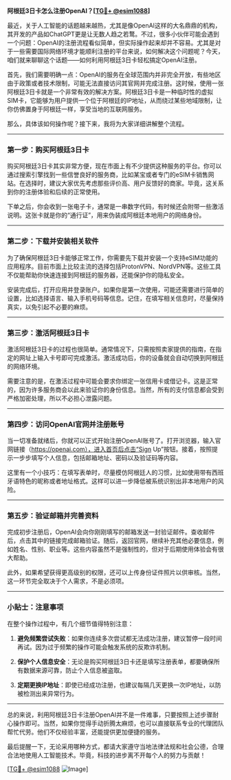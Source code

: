 **阿根廷3日卡怎么注册OpenAI？[[TG💪+ @esim1088](https://t.me/s/esim1088)]**

最近，关于人工智能的话题越来越热，尤其是像OpenAI这样的大名鼎鼎的机构，其开发的产品如ChatGPT更是让无数人趋之若鹜。不过，很多小伙伴可能会遇到一个问题：OpenAI的注册流程看似简单，但实际操作起来却并不容易。尤其是对于一些需要国际网络环境才能顺利注册的平台来说，如何解决这个问题呢？今天，咱们就来聊聊这个话题——如何利用阿根廷3日卡轻松搞定OpenAI注册。

首先，我们需要明确一点：OpenAI的服务在全球范围内并非完全开放，有些地区由于政策或者技术限制，可能无法直接访问其官网并完成注册。这时候，使用一张阿根廷3日卡就是一个非常有效的解决方案。阿根廷3日卡是一种临时性的虚拟SIM卡，它能够为用户提供一个位于阿根廷的IP地址，从而绕过某些地域限制，让你仿佛置身于阿根廷一样，享受当地的互联网服务。

那么，具体该如何操作呢？接下来，我将为大家详细讲解整个流程。

---

### 第一步：购买阿根廷3日卡

购买阿根廷3日卡其实非常方便，现在市面上有不少提供这种服务的平台。你可以通过搜索引擎找到一些信誉良好的服务商，比如某宝或者专门的eSIM卡销售网站。在选择时，建议大家优先考虑那些评价高、用户反馈好的商家。毕竟，这关系到你的注册体验和后续的正常使用。

下单之后，你会收到一张电子卡，通常是一串数字代码，有时候还会附带一些激活说明。这张卡就是你的“通行证”，用来伪装成阿根廷本地用户的网络身份。

---

### 第二步：下载并安装相关软件

为了确保阿根廷3日卡能够正常工作，你需要先下载并安装一个支持eSIM功能的应用程序。目前市面上比较主流的选择包括ProtonVPN、NordVPN等。这些工具不仅能帮助你快速连接到阿根廷的服务器，还能保护你的隐私安全。

安装完成后，打开应用并登录账户。如果你是第一次使用，可能还需要进行简单的设置，比如选择语言、输入手机号码等信息。记住，在填写相关信息时，尽量保持真实，以免引起不必要的麻烦。

---

### 第三步：激活阿根廷3日卡

激活阿根廷3日卡的过程也很简单。通常情况下，只需按照卖家提供的指南，在指定的网址上输入卡号即可完成激活。激活成功后，你的设备就会自动切换到阿根廷的网络环境。

需要注意的是，在激活过程中可能会要求你绑定一张信用卡或借记卡。这是正常的，因为许多服务商会以此来验证你的身份信息。当然，所有的支付信息都会受到严格加密处理，所以不必担心泄露问题。

---

### 第四步：访问OpenAI官网并注册账号

当一切准备就绪后，你就可以正式开始注册OpenAI账号了。打开浏览器，输入官网链接（https://openai.com），进入首页后点击“Sign Up”按钮。接着，按照提示一步步填写个人信息，包括邮箱地址、密码以及验证码等内容。

这里有一个小技巧：在填写表单时，尽量模仿阿根廷人的习惯，比如使用带有西班牙语特色的昵称或者地址格式。这样可以进一步降低被系统识别出非本地用户的风险。

---

### 第五步：验证邮箱并完善资料

完成初步注册后，OpenAI会向你刚刚填写的邮箱发送一封验证邮件。查收邮件后，点击其中的链接完成邮箱验证。随后，返回官网，继续补充其他必要信息，例如姓名、性别、职业等。这些内容虽然不是强制性的，但对于后期使用体验会有很大帮助。

此外，如果希望获得更高级别的权限，还可以上传身份证件照片以供审核。当然，这一环节完全取决于个人需求，不是必须项。

---

### 小贴士：注意事项

在整个操作过程中，有几个细节值得特别注意：

1. **避免频繁尝试失败**：如果你连续多次尝试都无法成功注册，建议暂停一段时间再试。因为过于频繁的操作可能会触发系统的反欺诈机制。
   
2. **保护个人信息安全**：无论是购买阿根廷3日卡还是填写注册表单，都要确保所有数据来源可靠，防止个人信息被盗取。

3. **定期更换IP地址**：即使已经成功注册，也建议每隔几天更换一次IP地址，以防被检测出来异常行为。

---

总的来说，利用阿根廷3日卡注册OpenAI并不是一件难事，只要按照上述步骤耐心操作即可。当然，如果你觉得手动折腾太麻烦，也可以直接联系专业的代理团队帮忙代劳。他们不仅经验丰富，还能提供更加便捷的服务。

最后提醒一下，无论采用哪种方式，都请大家遵守当地法律法规和社会公德，合理合法地使用人工智能技术。毕竟，科技的进步离不开每个人的努力与贡献！

[[TG💪+ @esim1088](https://t.me/s/esim1088) ![Image](https://i.postimg.cc/4NQfJmqS/Snipaste-2025-05-13-00-14-12.png)]